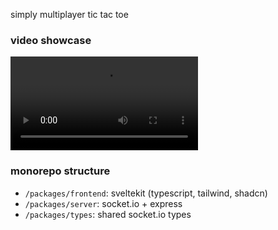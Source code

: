simply multiplayer tic tac toe

### video showcase

<video src="/project-info/ttt.mp4" controls></video>

### monorepo structure

- `/packages/frontend`: sveltekit (typescript, tailwind, shadcn)
- `/packages/server`: socket.io + express
- `/packages/types`: shared socket.io types

